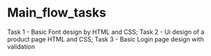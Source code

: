 # Main_flow_tasks
Task 1 - Basic Font design by HTML and CSS;
Task 2 - Ui design of a product page HTML and CSS;
Task 3 - Basic Login page design with validation
